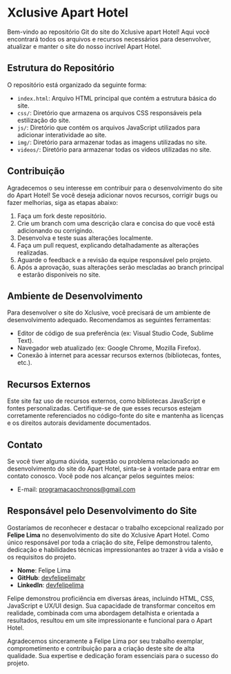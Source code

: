 # Xclusive Apart Hotel

Bem-vindo ao repositório Git do site do Xclusive apart Hotel! Aqui você encontrará todos os arquivos e recursos necessários para desenvolver, atualizar e manter o site do nosso incrível Apart Hotel.

## Estrutura do Repositório

O repositório está organizado da seguinte forma:

- `index.html`: Arquivo HTML principal que contém a estrutura básica do site.
- `css/`: Diretório que armazena os arquivos CSS responsáveis pela estilização do site.
- `js/`: Diretório que contém os arquivos JavaScript utilizados para adicionar interatividade ao site.
- `img/`: Diretório para armazenar todas as imagens utilizadas no site.
- `videos/`: Diretório para armazenar todas os videos utilizadas no site.

## Contribuição

Agradecemos o seu interesse em contribuir para o desenvolvimento do site do Apart Hotel! Se você deseja adicionar novos recursos, corrigir bugs ou fazer melhorias, siga as etapas abaixo:

1. Faça um fork deste repositório.
2. Crie um branch com uma descrição clara e concisa do que você está adicionando ou corrigindo.
3. Desenvolva e teste suas alterações localmente.
4. Faça um pull request, explicando detalhadamente as alterações realizadas.
5. Aguarde o feedback e a revisão da equipe responsável pelo projeto.
6. Após a aprovação, suas alterações serão mescladas ao branch principal e estarão disponíveis no site.

## Ambiente de Desenvolvimento

Para desenvolver o site do Xclusive, você precisará de um ambiente de desenvolvimento adequado. Recomendamos as seguintes ferramentas:

- Editor de código de sua preferência (ex: Visual Studio Code, Sublime Text).
- Navegador web atualizado (ex: Google Chrome, Mozilla Firefox).
- Conexão à internet para acessar recursos externos (bibliotecas, fontes, etc.).

## Recursos Externos

Este site faz uso de recursos externos, como bibliotecas JavaScript e fontes personalizadas. Certifique-se de que esses recursos estejam corretamente referenciados no código-fonte do site e mantenha as licenças e os direitos autorais devidamente documentados.

## Contato

Se você tiver alguma dúvida, sugestão ou problema relacionado ao desenvolvimento do site do Apart Hotel, sinta-se à vontade para entrar em contato conosco. Você pode nos alcançar pelos seguintes meios:

- E-mail: [programacaochronos@gmail.com](mailto:programacaochronos@gmail.com)

## Responsável pelo Desenvolvimento do Site

Gostaríamos de reconhecer e destacar o trabalho excepcional realizado por **Felipe Lima** no desenvolvimento do site do Xclusive Apart Hotel. Como único responsável por toda a criação do site, Felipe demonstrou talento, dedicação e habilidades técnicas impressionantes ao trazer à vida a visão e os requisitos do projeto.

- **Nome**: Felipe Lima
- **GitHub**: [devfelipelimabr](https://github.com/devfelipelimabr)
- **LinkedIn**: [devfelipelima](https://www.linkedin.com/in/devfelipelima)

Felipe demonstrou proficiência em diversas áreas, incluindo HTML, CSS, JavaScript e UX/UI design. Sua capacidade de transformar conceitos em realidade, combinada com uma abordagem detalhista e orientada a resultados, resultou em um site impressionante e funcional para o Apart Hotel.

Agradecemos sinceramente a Felipe Lima por seu trabalho exemplar, comprometimento e contribuição para a criação deste site de alta qualidade. Sua expertise e dedicação foram essenciais para o sucesso do projeto.
